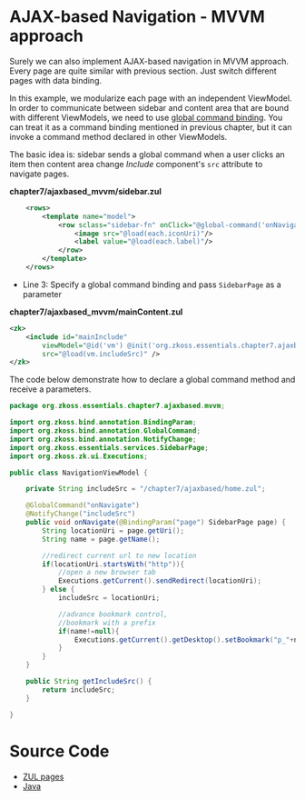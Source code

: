 # AJAX-based Navigation - MVVM approach

Surely we can also implement AJAX-based navigation in MVVM approach. Every page are quite similar with previous section. Just switch different pages with data binding.

In this example, we modularize each page with an independent ViewModel. In order to communicate between sidebar and content area that are bound with different ViewModels, we need to use [global command binding](http://books.zkoss.org/zk-mvvm-book/8.0/data_binding/global_command_binding.html). You can treat it as a command binding mentioned in previous chapter, but it can invoke a command method declared in other ViewModels.

The basic idea is: sidebar sends a global command when a user clicks an item then content area change *Include* component's `src` attribute to navigate pages.


**chapter7/ajaxbased_mvvm/sidebar.zul**
```xml
    <rows>
		<template name="model">
			<row sclass="sidebar-fn" onClick="@global-command('onNavigate', page=each)">
				<image src="@load(each.iconUri)"/>
				<label value="@load(each.label)"/>
			</row>
		</template>
	</rows>
```
- Line 3: Specify a global command binding and pass `SidebarPage` as a parameter


**chapter7/ajaxbased_mvvm/mainContent.zul**
```xml
<zk>
	<include id="mainInclude"
		viewModel="@id('vm') @init('org.zkoss.essentials.chapter7.ajaxbased.mvvm.NavigationViewModel')"
		src="@load(vm.includeSrc)" />
</zk>
```

The code below demonstrate how to declare a global command method and receive a parameters.
```java
package org.zkoss.essentials.chapter7.ajaxbased.mvvm;

import org.zkoss.bind.annotation.BindingParam;
import org.zkoss.bind.annotation.GlobalCommand;
import org.zkoss.bind.annotation.NotifyChange;
import org.zkoss.essentials.services.SidebarPage;
import org.zkoss.zk.ui.Executions;

public class NavigationViewModel {

	private String includeSrc = "/chapter7/ajaxbased/home.zul";

	@GlobalCommand("onNavigate")
	@NotifyChange("includeSrc")
	public void onNavigate(@BindingParam("page") SidebarPage page) {
		String locationUri = page.getUri();
		String name = page.getName();

		//redirect current url to new location
		if(locationUri.startsWith("http")){
			//open a new browser tab
			Executions.getCurrent().sendRedirect(locationUri);
		} else {
			includeSrc = locationUri;

			//advance bookmark control,
			//bookmark with a prefix
			if(name!=null){
				Executions.getCurrent().getDesktop().setBookmark("p_"+name);
			}
		}
	}

	public String getIncludeSrc() {
		return includeSrc;
	}

}
```


# Source Code
-   [ZUL
    pages](https://github.com/zkoss/zkessentials/tree/master/src/main/webapp/chapter7)
-   [Java](https://github.com/zkoss/zkessentials/tree/master/src/main/java/org/zkoss/essentials/chapter7)
